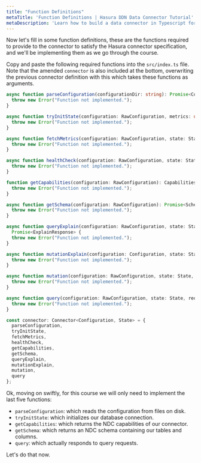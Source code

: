 ```yaml
---
title: "Function Definitions"
metaTitle: 'Function Definitions | Hasura DDN Data Connector Tutorial'
metaDescription: 'Learn how to build a data connector in Typescript for Hasura DDN'
---
```


Now let's fill in some function definitions, these are the functions required to provide to the connector to satisfy 
the Hasura connector specification, and we'll be implementing them as we go through the course.

Copy and paste the following required functions into the `src/index.ts` file. Note that the amended `connector` is 
also included at the bottom, overwriting the previous connector definition with this which takes these functions as 
arguments.

```typescript
async function parseConfiguration(configurationDir: string): Promise<Configuration> {
  throw new Error("Function not implemented.");
}

async function tryInitState(configuration: RawConfiguration, metrics: unknown): Promise<State> {
  throw new Error("Function not implemented.");
}

async function fetchMetrics(configuration: RawConfiguration, state: State): Promise<undefined> {
  throw new Error("Function not implemented.");
}

async function healthCheck(configuration: RawConfiguration, state: State): Promise<undefined> {
  throw new Error("Function not implemented.");
}

function getCapabilities(configuration: RawConfiguration): CapabilitiesResponse {
  throw new Error("Function not implemented.");
}

async function getSchema(configuration: RawConfiguration): Promise<SchemaResponse> {
  throw new Error("Function not implemented.");
}

async function queryExplain(configuration: RawConfiguration, state: State, request: QueryRequest): 
  Promise<ExplainResponse> {
  throw new Error("Function not implemented.");
}

async function mutationExplain(configuration: Configuration, state: State, request: MutationRequest): Promise<ExplainResponse> {
  throw new Error("Function not implemented.");
}

async function mutation(configuration: RawConfiguration, state: State, request: MutationRequest): Promise<MutationResponse> {
  throw new Error("Function not implemented.");
}

async function query(configuration: RawConfiguration, state: State, request: QueryRequest): Promise<QueryResponse> {
  throw new Error("Function not implemented.");
}

const connector: Connector<Configuration, State> = {
  parseConfiguration,
  tryInitState,
  fetchMetrics,
  healthCheck,
  getCapabilities,
  getSchema,
  queryExplain,
  mutationExplain,
  mutation,
  query
};
```

Ok, moving on swiftly, for this course we will only need to implement the last five functions: 
- `parseConfiguration`: which reads the configuration from files on disk.
- `tryInitState`: which initializes our database connection. 
- `getCapabilities`: which returns the NDC capabilities of our connector.
- `getSchema`: which returns an NDC schema containing our tables and columns.
- `query`: which actually responds to query requests.

Let's do that now.